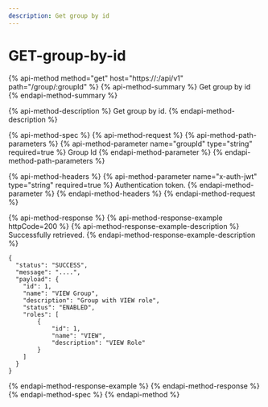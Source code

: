 ```yaml
---
description: Get group by id
---
```


# GET-group-by-id

{% api-method method="get" host="https://<host>:<port>/api/v1" path="/group/:groupId" %}
{% api-method-summary %}
Get group by id
{% endapi-method-summary %}

{% api-method-description %}
Get group by id.
{% endapi-method-description %}

{% api-method-spec %}
{% api-method-request %}
{% api-method-path-parameters %}
{% api-method-parameter name="groupId" type="string" required=true %}
Group Id
{% endapi-method-parameter %}
{% endapi-method-path-parameters %}

{% api-method-headers %}
{% api-method-parameter name="x-auth-jwt" type="string" required=true %}
Authentication token.
{% endapi-method-parameter %}
{% endapi-method-headers %}
{% endapi-method-request %}

{% api-method-response %}
{% api-method-response-example httpCode=200 %}
{% api-method-response-example-description %}
Successfully retrieved.
{% endapi-method-response-example-description %}

```
{
  "status": "SUCCESS",
  "message": "....",
  "payload": {
    "id": 1,
    "name": "VIEW Group",
    "description": "Group with VIEW role",
    "status": "ENABLED",
    "roles": [
        {
            "id": 1,
            "name": "VIEW",
            "description": "VIEW Role"
        }
    ]
  }
}
```
{% endapi-method-response-example %}
{% endapi-method-response %}
{% endapi-method-spec %}
{% endapi-method %}



